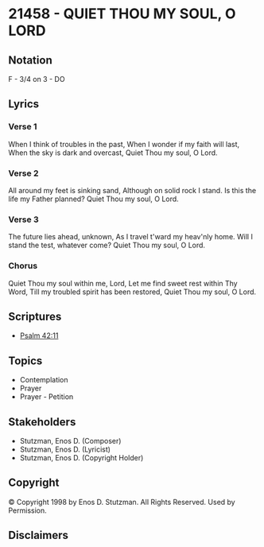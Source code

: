 # 21458 - QUIET THOU MY SOUL, O LORD

## Notation

F - 3/4 on 3 - DO

## Lyrics

### Verse 1

When I think of troubles in the past, When I wonder if my faith will last, When the sky is dark and overcast, Quiet Thou my soul, O Lord.

### Verse 2

All around my feet is sinking sand, Although on solid rock I stand. Is this the life my Father planned? Quiet Thou my soul, O Lord.

### Verse 3

The future lies ahead, unknown, As I travel t'ward my heav'nly home. Will I stand the test, whatever come? Quiet Thou my soul, O Lord.

### Chorus

Quiet Thou my soul within me, Lord, Let me find sweet rest within Thy Word, Till my troubled spirit has been restored, Quiet Thou my soul, O Lord.


## Scriptures

- [Psalm 42:11](https://www.biblegateway.com/passage/?search=Psalm%2042%3A11)

## Topics

- Contemplation
- Prayer
- Prayer - Petition

## Stakeholders

- Stutzman, Enos D. (Composer)
- Stutzman, Enos D. (Lyricist)
- Stutzman, Enos D. (Copyright Holder)

## Copyright

© Copyright 1998 by Enos D. Stutzman. All Rights Reserved. Used by Permission.


## Disclaimers


